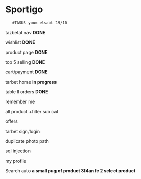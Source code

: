 # Sportigo
       #TASKS youm elsabt 19/10
tazbetat nav               **DONE**

wishlist               **DONE**

product page                 **DONE**

top 5 selling             **DONE**

cart/payment                  **DONE**

tarbet home                    **in progress**

table ll orders                  **DONE**

remember me

all product +filter sub cat

offers

tarbet sign/login

duplicate photo path 

sql injection

my profile

Search auto **a small pug of product 3l4an fe 2 select product**

